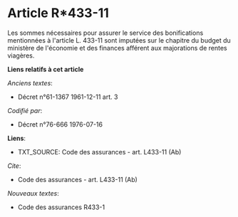 # Article R*433-11

Les sommes nécessaires pour assurer le service des bonifications mentionnées à l'article L. 433-11 sont imputées sur le
chapitre du budget du ministère de l'économie et des finances afférent aux majorations de rentes viagères.

**Liens relatifs à cet article**

_Anciens textes_:

  - Décret n°61-1367 1961-12-11 art. 3

_Codifié par_:

  - Décret n°76-666 1976-07-16

**Liens**:

  - TXT_SOURCE: Code des assurances - art. L433-11 (Ab)

_Cite_:

  - Code des assurances - art. L433-11 (Ab)

_Nouveaux textes_:

  - Code des assurances R433-1
